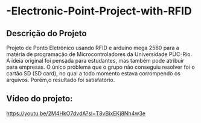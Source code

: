 # -Electronic-Point-Project-with-RFID


## Descrição do Projeto
<p>Projeto de Ponto Eletrônico usando RFID e arduino mega 2560 para a matéria de programação de Microcontroladores da Universidade PUC-Rio. A ideia original foi pensada para estudantes, mas também pode atribuir para empresas.
O único problema que o grupo não conseguiu resolver foi o cartão SD (SD card), no qual a todo momento estava corrompendo os arquivos. Porém,o resultado foi satisfatório.</p>


## Vídeo do projeto:
https://youtu.be/2M4HkO7dvdA?si=T8vBixEKj8Nh4w3e

